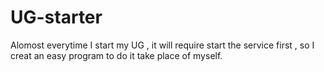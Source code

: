# UG-starter
Alomost everytime I start my UG , it will require start the service first , so I creat an easy program to do it take place of myself.
